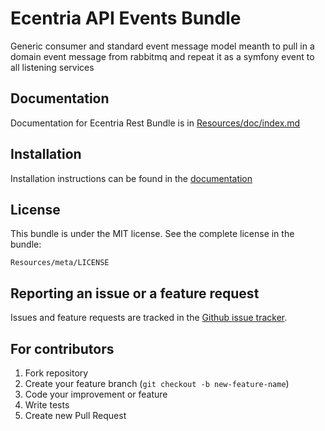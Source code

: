 Ecentria API Events Bundle
=========================

Generic consumer and standard event message model meanth to pull in a domain event message from rabbitmq and repeat it as a symfony event to all listening services

Documentation
-------------

Documentation for Ecentria Rest Bundle is in [Resources/doc/index.md](Resources/doc/index.md)

Installation
------------

Installation instructions can be found in the [documentation](Resources/doc/setup.md)

License
-------

This bundle is under the MIT license. See the complete license in the bundle:

    Resources/meta/LICENSE
    
Reporting an issue or a feature request
---------------------------------------

Issues and feature requests are tracked in the [Github issue tracker](https://github.com/ecentria/EcentriaAPIEventsBundle/issues).

For contributors
----------------

1. Fork repository
2. Create your feature branch (`git checkout -b new-feature-name`)
3. Code your improvement or feature
4. Write tests
5. Create new Pull Request
